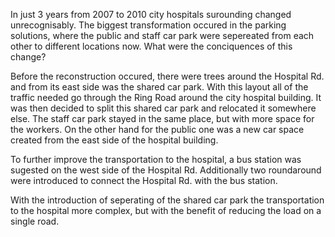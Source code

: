 In just 3 years from 2007 to 2010 city hospitals surounding changed unrecognisably. The biggest transformation occured in the parking solutions, where the public and staff car park were sepereated from each other to different locations now. What were the conciquences of this change?

Before the reconstruction occured, there were trees around the Hospital Rd. and from its east side was the shared car park. With this layout all of the traffic needed go through the Ring Road around the city hospital building. It was then decided to split this shared car park and relocated it somewhere else. The staff car park stayed in the same place, but with more space for the workers. On the other hand for the public one was a new car space created from the east side of the hospital building.

To further improve the transportation to the hospital, a bus station was sugested on the west side of the Hospital Rd. Additionally two roundaround were introduced to connect the Hospital Rd. with the bus station.

With the introduction of seperating of the shared car park the transportation to the hospital more complex, but with the benefit of reducing the load on a single road.
